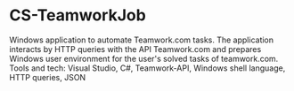 # CS-TeamworkJob
Windows application to automate Teamwork.com tasks. 
The application interacts by HTTP queries with the API Teamwork.com and prepares Windows user environment for the user's solved tasks of teamwork.com. 
Tools and tech: Visual Studio, C#, Teamwork-API, Windows shell language, HTTP queries, JSON
